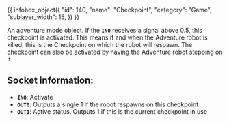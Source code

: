 {{ infobox_object({
	"id": 140,
	"name": "Checkpoint",
	"category": "Game",
	"sublayer_width": 15,
}) }}

An adventure mode object. If the **`IN0`** receives a signal above 0.5, this checkpoint is activated. This means if and when the Adventure robot is killed, this is the Checkpoint on which the robot will respawn. The checkpoint can also be activated by having the Adventure robot stepping on it.

## Socket information:
- **`IN0`**: Activate
- **`OUT0`**: Outputs a single 1 if the robot respawns on this checkpoint
- **`OUT1`**: Active status. Outputs 1 if this is the current checkpoint in use